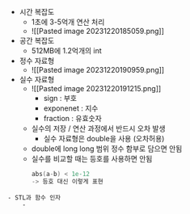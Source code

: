 - 시간 복잡도
	- 1초에 3-5억개 연산 처리
	- ![[Pasted image 20231220185059.png]]
- 공간 복잡도
	- 512MB에 1.2억개의 int
- 정수 자료형
	- ![[Pasted image 20231220190959.png]]
- 실수 자료형
	- ![[Pasted image 20231220191215.png]]
		- sign : 부호
		- exponenet : 지수
		- fraction : 유효숫자
	- 실수의 저장 / 연산 과정에서 반드시 오차 발생
		- 실수 자료형은 double을 사용 (오차허용)
	- double에 long long 범위 정수 함부로 담으면 안됨
	- 실수를 비교할 때는 등호를 사용하면 안됨
	  ```c++
	  abs(a-b) < 1e-12
	  -> 등호 대신 이렇게 표현
```
- STL과 함수 인자
	- 
